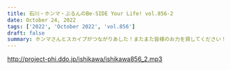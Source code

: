 ```yaml
---
title: 石川・ホンマ・ぶるんのBe-SIDE Your Life! vol.856-2
date: October 24, 2022
tags: ['2022', 'October 2022', 'vol.856']
draft: false
summary: ホンマさんとスカイプがつながりあした！またまた皆様のお力を貸してください！
---
```


http://project-phi.ddo.jp/ishikawa/ishikawa856_2.mp3